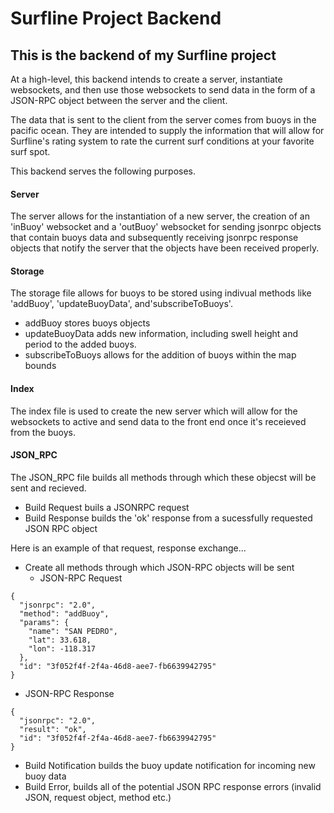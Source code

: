 # Surfline Project Backend

## This is the backend of my Surfline project

At a high-level, this backend intends to create a server, instantiate websockets, and then use those websockets to send data in the form of a JSON-RPC object between the server and the client. 

The data that is sent to the client from the server comes from buoys in the pacific ocean. They are intended to supply the information that will allow for Surfline's rating system to rate the current surf conditions at your favorite surf spot.

This backend serves the following purposes.

#### Server

The server allows for the instantiation of a new server, the creation of an 'inBuoy' websocket and a 'outBuoy' websocket for sending jsonrpc objects that contain buoys data and subsequently receiving jsonrpc response objects that notify the server that the objects have been received properly. 

#### Storage

The storage file allows for buoys to be stored using indivual methods like 'addBuoy', 'updateBuoyData', and'subscribeToBuoys'.

* addBuoy stores buoys objects
* updateBuoyData adds new information, including swell height and period to the added buoys.
* subscribeToBuoys allows for the addition of buoys within the map bounds

#### Index

The index file is used to create the new server which will allow for the websockets to active and send data to the front end once it's receieved from the buoys.
  
#### JSON_RPC 

The JSON_RPC file builds all methods through which these objecst will be sent and recieved.

* Build Request buils a JSONRPC request
* Build Response builds the 'ok' response from a sucessfully requested JSON RPC object

Here is an example of that request, response exchange...

* Create all methods through which JSON-RPC objects will be sent
  * JSON-RPC Request
```
{
  "jsonrpc": "2.0",
  "method": "addBuoy",
  "params": {
    "name": "SAN PEDRO",
    "lat": 33.618,
    "lon": -118.317
  },
  "id": "3f052f4f-2f4a-46d8-aee7-fb6639942795"
}
```
  * JSON-RPC Response
```
{
  "jsonrpc": "2.0",
  "result": "ok",
  "id": "3f052f4f-2f4a-46d8-aee7-fb6639942795"
}
````



* Build Notification builds the buoy update notification for incoming new buoy data
* Build Error, builds all of the potential JSON RPC response errors (invalid JSON, request object, method etc.)
